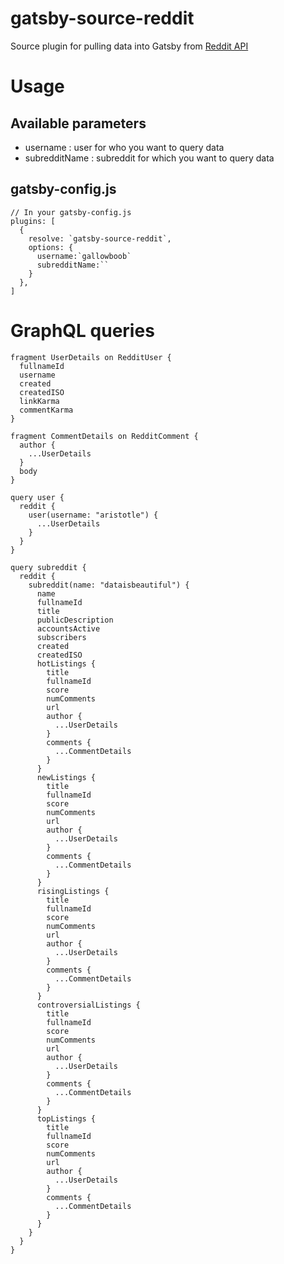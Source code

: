 # gatsby-source-reddit

Source plugin for pulling data into Gatsby from [Reddit API](https://www.graphqlhub.com/playground/reddit)

# Usage

## Available parameters
- username : user for who you want to query data
- subredditName : subreddit for which you want to query data

## gatsby-config.js
```
// In your gatsby-config.js
plugins: [
  {
    resolve: `gatsby-source-reddit`,
    options: {
      username:`gallowboob`
      subredditName:``
    }
  },
]
```

# GraphQL queries
```
fragment UserDetails on RedditUser {
  fullnameId
  username
  created
  createdISO
  linkKarma
  commentKarma
}

fragment CommentDetails on RedditComment {
  author {
    ...UserDetails
  }
  body
}

query user {
  reddit {
    user(username: "aristotle") {
      ...UserDetails
    }
  }
}

query subreddit {
  reddit {
    subreddit(name: "dataisbeautiful") {
      name
      fullnameId
      title
      publicDescription
      accountsActive
      subscribers
      created
      createdISO
      hotListings {
        title
        fullnameId
        score
        numComments
        url
        author {
          ...UserDetails
        }
        comments {
          ...CommentDetails
        }
      }
      newListings {
        title
        fullnameId
        score
        numComments
        url
        author {
          ...UserDetails
        }
        comments {
          ...CommentDetails
        }
      }
      risingListings {
        title
        fullnameId
        score
        numComments
        url
        author {
          ...UserDetails
        }
        comments {
          ...CommentDetails
        }
      }
      controversialListings {
        title
        fullnameId
        score
        numComments
        url
        author {
          ...UserDetails
        }
        comments {
          ...CommentDetails
        }
      }
      topListings {
        title
        fullnameId
        score
        numComments
        url
        author {
          ...UserDetails
        }
        comments {
          ...CommentDetails
        }
      }
    }
  }
}
```